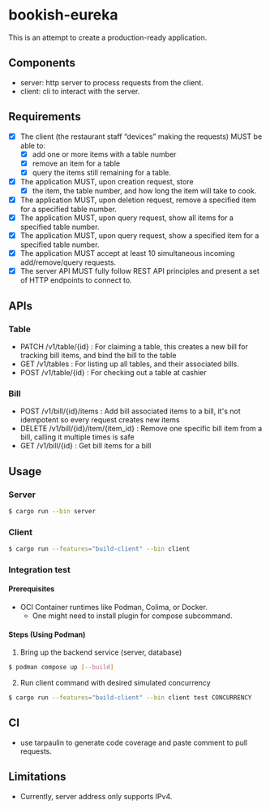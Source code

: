 # bookish-eureka

This is an attempt to create a production-ready application.

## Components
- server: http server to process requests from the client.
- client: cli to interact with the server.

## Requirements
- [x] The client (the restaurant staff “devices” making the requests) MUST be able to:
  - [x] add one or more items with a table number
  - [x] remove an item for a table
  - [x] query the items still remaining for a table.
- [x] The application MUST, upon creation request, store
  - [x] the item, the table number, and how long the item will take to cook.
- [x] The application MUST, upon deletion request, remove a specified item for a specified table number.
- [x] The application MUST, upon query request, show all items for a specified table number.
- [x] The application MUST, upon query request, show a specified item for a specified table number.
- [x] The application MUST accept at least 10 simultaneous incoming add/remove/query requests.
- [x] The server API MUST fully follow REST API principles and present a set of HTTP endpoints to connect to.

## APIs

### Table
- PATCH /v1/table/{id} : For claiming a table, this creates a new bill for tracking bill items, and bind the bill to the table
- GET /v1/tables : For listing up all tables, and their associated bills.
- POST /v1/table/{id} : For checking out a table at cashier
### Bill
- POST /v1/bill/{id}/items : Add bill associated items to a bill, it's not idempotent so every request creates new items
- DELETE /v1/bill/{id}/item/{item_id} : Remove one specific bill item from a bill, calling it multiple times is safe
- GET /v1/bill/{id} : Get bill items for a bill

## Usage

### Server
```bash
$ cargo run --bin server
```
### Client
```bash
$ cargo run --features="build-client" --bin client
```
### Integration test

#### Prerequisites
- OCI Container runtimes like Podman, Colima, or Docker.
  - One might need to install plugin for compose subcommand.

#### Steps (Using Podman)

1. Bring up the backend service (server, database)
```bash
$ podman compose up [--build]
```
2. Run client command with desired simulated concurrency
```bash
$ cargo run --features="build-client" --bin client test CONCURRENCY
```

## CI
- use tarpaulin to generate code coverage and paste comment to pull requests.

## Limitations
- Currently, server address only supports IPv4.